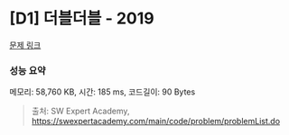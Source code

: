# [D1] 더블더블 - 2019 

[문제 링크](https://swexpertacademy.com/main/code/problem/problemDetail.do?contestProbId=AV5QDEX6AqwDFAUq) 

### 성능 요약

메모리: 58,760 KB, 시간: 185 ms, 코드길이: 90 Bytes



> 출처: SW Expert Academy, https://swexpertacademy.com/main/code/problem/problemList.do